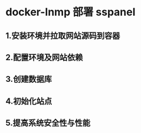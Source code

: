 # docker-lnmp 部署 sspanel

## 1.安装环境并拉取网站源码到容器

## 2.配置环境及网站依赖

## 3.创建数据库

## 4.初始化站点

## 5.提高系统安全性与性能

